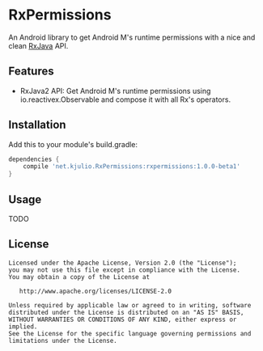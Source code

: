 # RxPermissions

An Android library to get Android M's runtime permissions with a nice and clean [RxJava](https://github.com/ReactiveX/RxJava) API.

## Features
 - RxJava2 API: Get Android M's runtime permissions using io.reactivex.Observable and compose it with all Rx's operators.

## Installation

Add this to your module's build.gradle:

```groovy
dependencies {
    compile 'net.kjulio.RxPermissions:rxpermissions:1.0.0-beta1'
}
```

## Usage

TODO

## License

    Licensed under the Apache License, Version 2.0 (the "License");
    you may not use this file except in compliance with the License.
    You may obtain a copy of the License at

       http://www.apache.org/licenses/LICENSE-2.0

    Unless required by applicable law or agreed to in writing, software
    distributed under the License is distributed on an "AS IS" BASIS,
    WITHOUT WARRANTIES OR CONDITIONS OF ANY KIND, either express or implied.
    See the License for the specific language governing permissions and
    limitations under the License.
